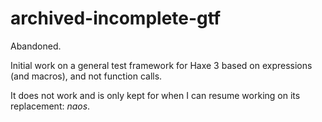 archived-incomplete-gtf
=======================

Abandoned.

Initial work on a general test framework for Haxe 3 based on expressions (and macros), and not function calls.

It does not work and is only kept for when I can resume working on its replacement: _naos_.
